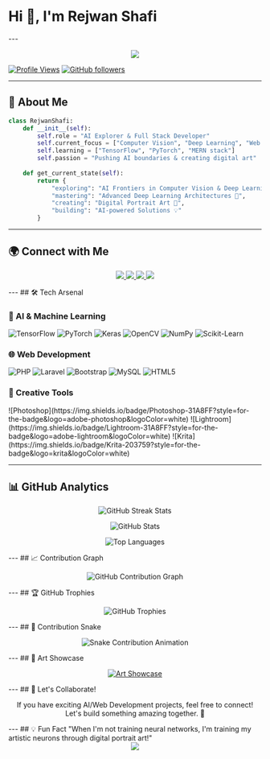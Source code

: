 <h1 align="">Hi 👋, I'm Rejwan Shafi</h1>
<!-- <h3 align="center">
  <a href="#ml">AI Explorer</a> |
  <a href="#web">Full Stack Developer</a> |
  <a href="#art">Digital Artist</a>
</h3> -->
---
<div align="">
<p align="center">
  <img src="https://readme-typing-svg.herokuapp.com?size=22&width=600&lines=AI+%7C+Deep+Learning+%7C+Computer+Vision;Web+Development+%7C+PHP+%7C+Laravel;Passionate+about+Exploring+AI+Frontiers" />
</p>
<!-- <div align=""> -->
  
  [![Profile Views](https://komarev.com/ghpvc/?username=rejwanshafi25&label=Profile%20Views&color=blue&style=flat)](https://github.com/rejwanshafi25)
  [![GitHub followers](https://img.shields.io/github/followers/rejwanshafi25?label=Followers&style=social)](https://github.com/rejwanshafi25?tab=followers)
  
<!-- </div> -->
---
## 🚀 About Me
```python
class RejwanShafi:
    def __init__(self):
        self.role = "AI Explorer & Full Stack Developer"
        self.current_focus = ["Computer Vision", "Deep Learning", "Web Development"]
        self.learning = ["TensorFlow", "PyTorch", "MERN stack"]
        self.passion = "Pushing AI boundaries & creating digital art"
    
    def get_current_state(self):
        return {
            "exploring": "AI Frontiers in Computer Vision & Deep Learning 🔭",
            "mastering": "Advanced Deep Learning Architectures 🌱",
            "creating": "Digital Portrait Art 🎨",
            "building": "AI-powered Solutions 💡"
        }
```
---
## 🌍 Connect with Me
<p align="center"> <a href="https://www.linkedin.com/in/rejwanshafi/"> <img src="https://img.shields.io/badge/LinkedIn-0077B5?style=for-the-badge&logo=linkedin&logoColor=white"> </a> <a href="https://facebook.com/yourprofile"> <img src="https://img.shields.io/badge/Facebook-1877F2?style=for-the-badge&logo=facebook&logoColor=white"> </a> <a href="https://instagram.com/bd_sketch25"> <img src="https://img.shields.io/badge/Instagram-E4405F?style=for-the-badge&logo=instagram&logoColor=white"> </a> <a href="mailto:your.email@example.com"> <img src="https://img.shields.io/badge/Email-D14836?style=for-the-badge&logo=Gmail&logoColor=white"> </a> </p>
---
## 🛠️ Tech Arsenal
<h3 id="ml">🤖 AI & Machine Learning</h3>

![TensorFlow](https://img.shields.io/badge/TensorFlow-FF6F00?style=for-the-badge&logo=tensorflow&logoColor=white)
![PyTorch](https://img.shields.io/badge/PyTorch-EE4C2C?style=for-the-badge&logo=pytorch&logoColor=white)
![Keras](https://img.shields.io/badge/Keras-D00000?style=for-the-badge&logo=keras&logoColor=white)
![OpenCV](https://img.shields.io/badge/OpenCV-5C3EE8?style=for-the-badge&logo=opencv&logoColor=white)
![NumPy](https://img.shields.io/badge/NumPy-013243?style=for-the-badge&logo=numpy&logoColor=white)
![Scikit-Learn](https://img.shields.io/badge/Scikit--Learn-F7931E?style=for-the-badge&logo=scikit-learn&logoColor=white)

<h3 id="web">🌐 Web Development</h3>

![PHP](https://img.shields.io/badge/PHP-777BB4?style=for-the-badge&logo=php&logoColor=white)
![Laravel](https://img.shields.io/badge/Laravel-FF2D20?style=for-the-badge&logo=laravel&logoColor=white)
![Bootstrap](https://img.shields.io/badge/Bootstrap-7952B3?style=for-the-badge&logo=bootstrap&logoColor=white)
![MySQL](https://img.shields.io/badge/MySQL-4479A1?style=for-the-badge&logo=mysql&logoColor=white)
![HTML5](https://img.shields.io/badge/HTML5-E34F26?style=for-the-badge&logo=html5&logoColor=white)

<h3 id="art">🎨 Creative Tools</h3>
![Photoshop](https://img.shields.io/badge/Photoshop-31A8FF?style=for-the-badge&logo=adobe-photoshop&logoColor=white)
![Lightroom](https://img.shields.io/badge/Lightroom-31A8FF?style=for-the-badge&logo=adobe-lightroom&logoColor=white)
![Krita](https://img.shields.io/badge/Krita-203759?style=for-the-badge&logo=krita&logoColor=white)

---
## 📊 GitHub Analytics
<p align="center"> <img src="https://github-readme-streak-stats.herokuapp.com/?user=rejwanshafi25&theme=radical" alt="GitHub Streak Stats" /> </p> <p align="center"> <img src="https://github-readme-stats.vercel.app/api?username=rejwanshafi25&show_icons=true&theme=radical" alt="GitHub Stats" /> </p> <p align="center"> <img src="https://github-readme-stats.vercel.app/api/top-langs/?username=rejwanshafi25&layout=compact&theme=radical" alt="Top Languages" /> </p>
---
## 📈 Contribution Graph
<p align="center"> <img src="https://github-readme-activity-graph.vercel.app/graph?username=rejwanshafi25&theme=react-dark" alt="GitHub Contribution Graph" /> </p>
---
## 🏆 GitHub Trophies
<p align="center"> <img src="https://github-profile-trophy.vercel.app/?username=rejwanshafi25&theme=onedark&row=2&column=4" alt="GitHub Trophies"> </p>
---
## 🐍 Contribution Snake
<p align="center"> <img src="https://github.com/rejwanshafi25/rejwanshafi25/blob/output/github-contribution-grid-snake.svg" alt="Snake Contribution Animation"> </p>
---
## 🎨 Art Showcase
<p align="center"> <a href="https://art.rejwanshafi.com"> <img src="https://img.shields.io/badge/Instagram-E4405F?style=for-the-badge&logo=instagram&logoColor=white" alt="Art Showcase"> </a> </p>
---
## 🤝 Let's Collaborate!
<p align="center"> If you have exciting AI/Web Development projects, feel free to connect! Let's build something amazing together. 🚀 </p>
---
## 💡 Fun Fact
"When I'm not training neural networks, I'm training my artistic neurons through digital portrait art!"
<div align="center">
  <img src="https://capsule-render.vercel.app/api?type=waving&color=gradient&height=100&section=footer"/>
<!-- </p> -->
</div>
